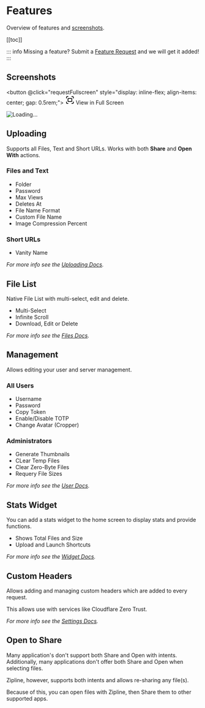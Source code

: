 # Features

Overview of features and [screenshots](#screenshots).

[[toc]]

::: info
Missing a feature? Submit a [Feature Request](https://github.com/cssnr/zipline-android/discussions/categories/feature-requests) and we will get it added!
:::

## Screenshots

<!--suppress HtmlUnknownAttribute -->
<script setup>
const requestFullscreen = () => document.querySelector('.swiper')?.requestFullscreen()
</script>

<button @click="requestFullscreen" style="display: inline-flex; align-items: center; gap: 0.5rem;">
<svg xmlns="http://www.w3.org/2000/svg" width="24" height="24" viewBox="0 0 24 24" fill="none" stroke="currentColor" stroke-width="2" stroke-linecap="round" stroke-linejoin="round" class="lucide lucide-fullscreen-icon lucide-fullscreen"><path d="M3 7V5a2 2 0 0 1 2-2h2"/><path d="M17 3h2a2 2 0 0 1 2 2v2"/><path d="M21 17v2a2 2 0 0 1-2 2h-2"/><path d="M7 21H5a2 2 0 0 1-2-2v-2"/><rect width="10" height="8" x="7" y="8" rx="1"/></svg>
View in Full Screen
</button>

<ClientOnly>
<Swiper
    :modules="[Keyboard, Mousewheel, Navigation, Pagination, EffectCoverflow]"
    :slides-per-view="1"
    :breakpoints="{ 1096: { slidesPerView: 3 }}"
    :pagination="{ clickable: true, type: 'fraction' }"
    :coverflowEffect="{ slideShadows: false }"
    :keyboard="true"
    :mousewheel="true"
    :navigation="true"
    :grabCursor="true"
    :loop="true"
    :lazyPreloadPrevNext="2"
    :effect="'coverflow'"
    class="swiper">
<SwiperSlide v-for="i in 18" :key="i">
    <img :src="`https://raw.githubusercontent.com/smashedr/repo-images/refs/heads/master/zipline/android/screenshots/${i}.jpg`" alt="Loading..." loading="lazy" />
</SwiperSlide>
</Swiper>
</ClientOnly>

## Uploading

Supports all Files, Text and Short URLs. Works with both **Share** and **Open With** actions.

### Files and Text

- Folder
- Password
- Max Views
- Deletes At
- File Name Format
- Custom File Name
- Image Compression Percent

### Short URLs

- Vanity Name

_For more info see the [Uploading Docs](../docs/upload.md)._

## File List

Native File List with multi-select, edit and delete.

- Multi-Select
- Infinite Scroll
- Download, Edit or Delete

_For more info see the [Files Docs](../docs/files.md)._

## Management

Allows editing your user and server management.

### All Users

- Username
- Password
- Copy Token
- Enable/Disable TOTP
- Change Avatar (Cropper)

### Administrators

- Generate Thumbnails
- CLear Temp Files
- Clear Zero-Byte Files
- Requery File Sizes

_For more info see the [User Docs](../docs/user.md)._

## Stats Widget

You can add a stats widget to the home screen to display stats and provide functions.

- Shows Total Files and Size
- Upload and Launch Shortcuts

_For more info see the [Widget Docs](../docs/widget.md)._

## Custom Headers

Allows adding and managing custom headers which are added to every request.

This allows use with services like Cloudflare Zero Trust.

_For more info see the [Settings Docs](../docs/settings.md#custom-headers)._

## Open to Share

Many application's don't support both Share and Open with intents.
Additionally, many applications don't offer both Share and Open when selecting files.

Zipline, however, supports both intents and allows re-sharing any file(s).

Because of this, you can open files with Zipline, then Share them to other supported apps.
